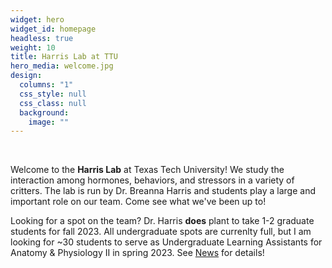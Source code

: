 ```yaml
---
widget: hero
widget_id: homepage
headless: true
weight: 10
title: Harris Lab at TTU
hero_media: welcome.jpg
design:
  columns: "1"
  css_style: null
  css_class: null
  background:
    image: ""
---
```


<br>

Welcome to the **Harris Lab** at Texas Tech University! We study the interaction among hormones, behaviors, and stressors in a variety of critters. The lab is run by Dr. Breanna Harris and students play a large and important role on our team. Come see what we've been up to!

Looking for a spot on the team? Dr. Harris **does** plant to take 1-2 graduate students for fall 2023. All undergraduate spots are currenlty full, but I am looking for ~30 students to serve as Undergraduate Learning Assistants for Anatomy & Physiology II in spring 2023. See [News](/Latest) for details! 
